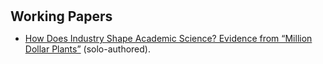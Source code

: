 <h1 id="paper"></h1>

<h2 style="margin: 30px 0px 10px;">Working Papers</h2>

<ul>

<li><span style="color:#e74d3c"><a href="https://www.dropbox.com/scl/fi/yqsnl56ym49sfki9wwfep/MDP_Xia_NBER.pdf?rlkey=iu6bowwce5a8lrt62wjb002kg&st=sjzba2sv&dl=0">How Does Industry Shape Academic Science? Evidence from “Million Dollar Plants”</a></span> (solo-authored).</li>

</ul>
